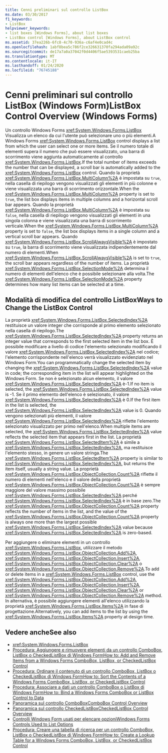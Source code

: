 ```yaml
---
title: Cenni preliminari sul controllo ListBox
ms.date: 03/30/2017
f1_keywords:
- ListBox
helpviewer_keywords:
- list boxes [Windows Forms], about list boxes
- ListBox control [Windows Forms], about ListBox control
ms.assetid: 37ea226b-6fc8-4c70-936a-c6af4e0cad4c
ms.openlocfilehash: 1abf8bea5c786f2ce326631370fa294ada09a92c
ms.sourcegitcommit: de17a7a0a37042f0d4406f5ae5393531caeb25ba
ms.translationtype: MT
ms.contentlocale: it-IT
ms.lasthandoff: 01/24/2020
ms.locfileid: "76745188"
---
```

# <a name="listbox-control-overview-windows-forms"></a><span data-ttu-id="43dbc-102">Cenni preliminari sul controllo ListBox (Windows Form)</span><span class="sxs-lookup"><span data-stu-id="43dbc-102">ListBox Control Overview (Windows Forms)</span></span>
<span data-ttu-id="43dbc-103">Un controllo Windows Forms <xref:System.Windows.Forms.ListBox> Visualizza un elenco da cui l'utente può selezionare uno o più elementi.</span><span class="sxs-lookup"><span data-stu-id="43dbc-103">A Windows Forms <xref:System.Windows.Forms.ListBox> control displays a list from which the user can select one or more items.</span></span> <span data-ttu-id="43dbc-104">Se il numero totale di elementi supera il numero che può essere visualizzato, una barra di scorrimento viene aggiunta automaticamente al controllo <xref:System.Windows.Forms.ListBox>.</span><span class="sxs-lookup"><span data-stu-id="43dbc-104">If the total number of items exceeds the number that can be displayed, a scroll bar is automatically added to the <xref:System.Windows.Forms.ListBox> control.</span></span> <span data-ttu-id="43dbc-105">Quando la proprietà <xref:System.Windows.Forms.ListBox.MultiColumn%2A> è impostata su `true`, nella casella di riepilogo vengono visualizzati gli elementi in più colonne e viene visualizzata una barra di scorrimento orizzontale.</span><span class="sxs-lookup"><span data-stu-id="43dbc-105">When the <xref:System.Windows.Forms.ListBox.MultiColumn%2A> property is set to `true`, the list box displays items in multiple columns and a horizontal scroll bar appears.</span></span> <span data-ttu-id="43dbc-106">Quando la proprietà <xref:System.Windows.Forms.ListBox.MultiColumn%2A> è impostata su `false`, nella casella di riepilogo vengono visualizzati gli elementi in una singola colonna e viene visualizzata una barra di scorrimento verticale.</span><span class="sxs-lookup"><span data-stu-id="43dbc-106">When the <xref:System.Windows.Forms.ListBox.MultiColumn%2A> property is set to `false`, the list box displays items in a single column and a vertical scroll bar appears.</span></span> <span data-ttu-id="43dbc-107">Quando <xref:System.Windows.Forms.ListBox.ScrollAlwaysVisible%2A> è impostato su `true`, la barra di scorrimento viene visualizzata indipendentemente dal numero di elementi.</span><span class="sxs-lookup"><span data-stu-id="43dbc-107">When <xref:System.Windows.Forms.ListBox.ScrollAlwaysVisible%2A> is set to `true`, the scroll bar appears regardless of the number of items.</span></span> <span data-ttu-id="43dbc-108">La proprietà <xref:System.Windows.Forms.ListBox.SelectionMode%2A> determina il numero di elementi dell'elenco che è possibile selezionare alla volta.</span><span class="sxs-lookup"><span data-stu-id="43dbc-108">The <xref:System.Windows.Forms.ListBox.SelectionMode%2A> property determines how many list items can be selected at a time.</span></span>  
  
## <a name="ways-to-change-the-listbox-control"></a><span data-ttu-id="43dbc-109">Modalità di modifica del controllo ListBox</span><span class="sxs-lookup"><span data-stu-id="43dbc-109">Ways to Change the ListBox Control</span></span>  
 <span data-ttu-id="43dbc-110">La proprietà <xref:System.Windows.Forms.ListBox.SelectedIndex%2A> restituisce un valore integer che corrisponde al primo elemento selezionato nella casella di riepilogo.</span><span class="sxs-lookup"><span data-stu-id="43dbc-110">The <xref:System.Windows.Forms.ListBox.SelectedIndex%2A> property returns an integer value that corresponds to the first selected item in the list box.</span></span> <span data-ttu-id="43dbc-111">È possibile modificare a livello di codice l'elemento selezionato modificando il valore <xref:System.Windows.Forms.ListBox.SelectedIndex%2A> nel codice; l'elemento corrispondente nell'elenco verrà visualizzato evidenziato nel Windows Form.</span><span class="sxs-lookup"><span data-stu-id="43dbc-111">You can programmatically change the selected item by changing the <xref:System.Windows.Forms.ListBox.SelectedIndex%2A> value in code; the corresponding item in the list will appear highlighted on the Windows Form.</span></span> <span data-ttu-id="43dbc-112">Se non è selezionato alcun elemento, il valore <xref:System.Windows.Forms.ListBox.SelectedIndex%2A> è-1.</span><span class="sxs-lookup"><span data-stu-id="43dbc-112">If no item is selected, the <xref:System.Windows.Forms.ListBox.SelectedIndex%2A> value is -1.</span></span> <span data-ttu-id="43dbc-113">Se il primo elemento dell'elenco è selezionato, il valore <xref:System.Windows.Forms.ListBox.SelectedIndex%2A> è 0.</span><span class="sxs-lookup"><span data-stu-id="43dbc-113">If the first item in the list is selected, the <xref:System.Windows.Forms.ListBox.SelectedIndex%2A> value is 0.</span></span> <span data-ttu-id="43dbc-114">Quando vengono selezionati più elementi, il valore <xref:System.Windows.Forms.ListBox.SelectedIndex%2A> riflette l'elemento selezionato visualizzato per primo nell'elenco.</span><span class="sxs-lookup"><span data-stu-id="43dbc-114">When multiple items are selected, the <xref:System.Windows.Forms.ListBox.SelectedIndex%2A> value reflects the selected item that appears first in the list.</span></span> <span data-ttu-id="43dbc-115">La proprietà <xref:System.Windows.Forms.ListBox.SelectedItem%2A> è simile a <xref:System.Windows.Forms.ListBox.SelectedIndex%2A>, ma restituisce l'elemento stesso, in genere un valore stringa.</span><span class="sxs-lookup"><span data-stu-id="43dbc-115">The <xref:System.Windows.Forms.ListBox.SelectedItem%2A> property is similar to <xref:System.Windows.Forms.ListBox.SelectedIndex%2A>, but returns the item itself, usually a string value.</span></span> <span data-ttu-id="43dbc-116">La proprietà <xref:System.Windows.Forms.ListBox.ObjectCollection.Count%2A> riflette il numero di elementi nell'elenco e il valore della proprietà <xref:System.Windows.Forms.ListBox.ObjectCollection.Count%2A> è sempre maggiore del valore massimo possibile <xref:System.Windows.Forms.ListBox.SelectedIndex%2A> perché <xref:System.Windows.Forms.ListBox.SelectedIndex%2A> è in base zero.</span><span class="sxs-lookup"><span data-stu-id="43dbc-116">The <xref:System.Windows.Forms.ListBox.ObjectCollection.Count%2A> property reflects the number of items in the list, and the value of the <xref:System.Windows.Forms.ListBox.ObjectCollection.Count%2A> property is always one more than the largest possible <xref:System.Windows.Forms.ListBox.SelectedIndex%2A> value because <xref:System.Windows.Forms.ListBox.SelectedIndex%2A> is zero-based.</span></span>  
  
 <span data-ttu-id="43dbc-117">Per aggiungere o eliminare elementi in un controllo <xref:System.Windows.Forms.ListBox>, utilizzare il metodo <xref:System.Windows.Forms.ListBox.ObjectCollection.Add%2A>, <xref:System.Windows.Forms.ListBox.ObjectCollection.Insert%2A>, <xref:System.Windows.Forms.ListBox.ObjectCollection.Clear%2A> o <xref:System.Windows.Forms.ListBox.ObjectCollection.Remove%2A>.</span><span class="sxs-lookup"><span data-stu-id="43dbc-117">To add or delete items in a <xref:System.Windows.Forms.ListBox> control, use the <xref:System.Windows.Forms.ListBox.ObjectCollection.Add%2A>, <xref:System.Windows.Forms.ListBox.ObjectCollection.Insert%2A>, <xref:System.Windows.Forms.ListBox.ObjectCollection.Clear%2A> or <xref:System.Windows.Forms.ListBox.ObjectCollection.Remove%2A> method.</span></span> <span data-ttu-id="43dbc-118">In alternativa, è possibile aggiungere elementi all'elenco utilizzando la proprietà <xref:System.Windows.Forms.ListBox.Items%2A> in fase di progettazione.</span><span class="sxs-lookup"><span data-stu-id="43dbc-118">Alternatively, you can add items to the list by using the <xref:System.Windows.Forms.ListBox.Items%2A> property at design time.</span></span>  
  
## <a name="see-also"></a><span data-ttu-id="43dbc-119">Vedere anche</span><span class="sxs-lookup"><span data-stu-id="43dbc-119">See also</span></span>

- <xref:System.Windows.Forms.ListBox>
- [<span data-ttu-id="43dbc-120">Procedura: Aggiungere e rimuovere elementi da un controllo ComboBox, ListBox o CheckedListBox di Windows Form</span><span class="sxs-lookup"><span data-stu-id="43dbc-120">How to: Add and Remove Items from a Windows Forms ComboBox, ListBox, or CheckedListBox Control</span></span>](add-and-remove-items-from-a-wf-combobox.md)
- [<span data-ttu-id="43dbc-121">Procedura: Ordinare il contenuto di un controllo ComboBox, ListBox o CheckedListBox di Windows Form</span><span class="sxs-lookup"><span data-stu-id="43dbc-121">How to: Sort the Contents of a Windows Forms ComboBox, ListBox, or CheckedListBox Control</span></span>](sort-the-contents-of-a-wf-combobox-listbox-or-checkedlistbox-control.md)
- [<span data-ttu-id="43dbc-122">Procedura: Associare a dati un controllo ComboBox o ListBox di Windows Form</span><span class="sxs-lookup"><span data-stu-id="43dbc-122">How to: Bind a Windows Forms ComboBox or ListBox Control to Data</span></span>](how-to-bind-a-windows-forms-combobox-or-listbox-control-to-data.md)
- [<span data-ttu-id="43dbc-123">Panoramica sul controllo ComboBox</span><span class="sxs-lookup"><span data-stu-id="43dbc-123">ComboBox Control Overview</span></span>](combobox-control-overview-windows-forms.md)
- [<span data-ttu-id="43dbc-124">Panoramica sul controllo CheckedListBox</span><span class="sxs-lookup"><span data-stu-id="43dbc-124">CheckedListBox Control Overview</span></span>](checkedlistbox-control-overview-windows-forms.md)
- [<span data-ttu-id="43dbc-125">Controlli Windows Form usati per elencare opzioni</span><span class="sxs-lookup"><span data-stu-id="43dbc-125">Windows Forms Controls Used to List Options</span></span>](windows-forms-controls-used-to-list-options.md)
- [<span data-ttu-id="43dbc-126">Procedura: Creare una tabella di ricerca per un controllo ComboBox, ListBox o CheckedListBox di Windows Form</span><span class="sxs-lookup"><span data-stu-id="43dbc-126">How to: Create a Lookup Table for a Windows Forms ComboBox, ListBox, or CheckedListBox Control</span></span>](create-a-lookup-table-for-a-wf-combobox-listbox.md)
